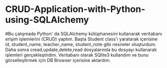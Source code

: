 # CRUD-Application-with-Python-using-SQLAlchemy
#Bu çalışmada Python' da SQLAlchemy kütüphanesini kullanarak veritabanı erişim işlemlerini (CRUD) 
yaptım.
Başta Student class'ı yaratarak içerisine id, student_name, teacher_name, student_note gibi nesneler oluşturdum. Daha sonra cread,update,delete,read
dosyalarında bu dosyayı kullanarak işlemleri gerçekleştirdim. Veritabanı olarak SQlite3 kullandım ve bunu görselleştirmek için DB Browser içerisine aktardım.
